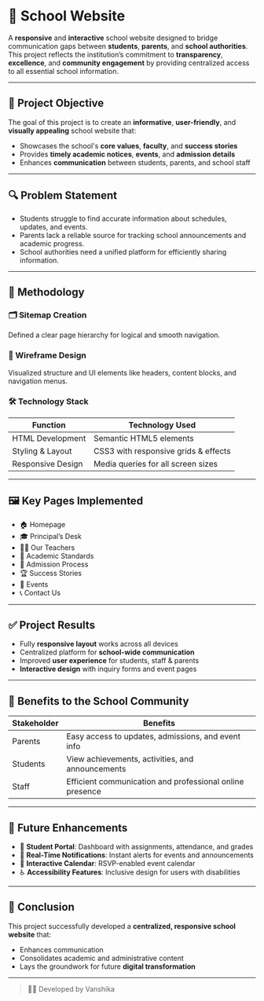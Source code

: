 
# 🏫 School Website

A **responsive** and **interactive** school website designed to bridge communication gaps between **students**, **parents**, and **school authorities**. This project reflects the institution’s commitment to **transparency**, **excellence**, and **community engagement** by providing centralized access to all essential school information.

---

## 📌 Project Objective

The goal of this project is to create an **informative**, **user-friendly**, and **visually appealing** school website that:

- Showcases the school's **core values**, **faculty**, and **success stories**
- Provides **timely academic notices**, **events**, and **admission details**
- Enhances **communication** between students, parents, and school staff

---

## 🔍 Problem Statement

- Students struggle to find accurate information about schedules, updates, and events.
- Parents lack a reliable source for tracking school announcements and academic progress.
- School authorities need a unified platform for efficiently sharing information.

---

## 🧩 Methodology

### 🗂 Sitemap Creation
Defined a clear page hierarchy for logical and smooth navigation.

### 🧱 Wireframe Design
Visualized structure and UI elements like headers, content blocks, and navigation menus.

### 🛠 Technology Stack

| Function            | Technology Used                      |
|---------------------|--------------------------------------|
| HTML Development    | Semantic HTML5 elements              |
| Styling & Layout    | CSS3 with responsive grids & effects |
| Responsive Design   | Media queries for all screen sizes   |

---

## 🖼 Key Pages Implemented

- 🏠 Homepage  
- 🎓 Principal’s Desk  
- 👩‍🏫 Our Teachers  
- 📘 Academic Standards  
- 📝 Admission Process  
- 🏆 Success Stories  
- 📅 Events  
- 📞 Contact Us  

---

## ✅ Project Results

- Fully **responsive layout** works across all devices
- Centralized platform for **school-wide communication**
- Improved **user experience** for students, staff & parents
- **Interactive design** with inquiry forms and event pages

---

## 🎯 Benefits to the School Community

| Stakeholder | Benefits                                                                 |
|-------------|--------------------------------------------------------------------------|
| Parents     | Easy access to updates, admissions, and event info                       |
| Students    | View achievements, activities, and announcements                         |
| Staff       | Efficient communication and professional online presence                 |

---

## 🚀 Future Enhancements

- 📘 **Student Portal**: Dashboard with assignments, attendance, and grades  
- 🔔 **Real-Time Notifications**: Instant alerts for events and announcements  
- 📅 **Interactive Calendar**: RSVP-enabled event calendar  
- ♿ **Accessibility Features**: Inclusive design for users with disabilities  

---

## 🏁 Conclusion

This project successfully developed a **centralized, responsive school website** that:

- Enhances communication
- Consolidates academic and administrative content
- Lays the groundwork for future **digital transformation**

---

> 🧑‍💻 Developed  by Vanshika  
